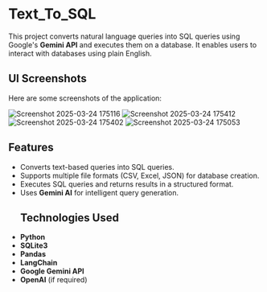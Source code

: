 # Text_To_SQL

This project converts natural language queries into SQL queries using Google's **Gemini API** and executes them on a database. It enables users to interact with databases using plain English.
## UI Screenshots
Here are some screenshots of the application:

![Screenshot 2025-03-24 175116](https://github.com/user-attachments/assets/e0bd5228-72da-4608-9db5-1890e279a1d0)
![Screenshot 2025-03-24 175412](https://github.com/user-attachments/assets/9abcf287-0541-4172-b88a-5e765d552a44)
![Screenshot 2025-03-24 175402](https://github.com/user-attachments/assets/13925f66-0167-4ca5-b199-9c702a19af8c)
![Screenshot 2025-03-24 175053](https://github.com/user-attachments/assets/592940a6-4f8e-4628-9301-28633c120975)

## Features
- Converts text-based queries into SQL queries.
- Supports multiple file formats (CSV, Excel, JSON) for database creation.
- Executes SQL queries and returns results in a structured format.
- Uses **Gemini AI** for intelligent query generation.
  ## Technologies Used
- **Python**
- **SQLite3**
- **Pandas**
- **LangChain**
- **Google Gemini API**
- **OpenAI** (if required)
